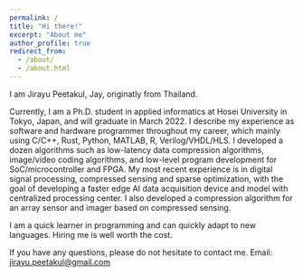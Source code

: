 ```yaml
---
permalink: /
title: "Hi there!"
excerpt: "About me"
author_profile: true
redirect_from: 
  - /about/
  - /about.html
---
```

I am Jirayu Peetakul, Jay, originatly from Thailand.

Currently, I am a Ph.D. student in applied informatics at Hosei University in Tokyo, Japan, and will graduate in March 2022. 
I describe my experience as software and hardware programmer throughout my career, which mainly using C/C++, Rust, Python, MATLAB, R, Verilog/VHDL/HLS.
I developed a dozen algorithms such as low-latency data compression algorithms, image/video coding algorithms, and low-level program development for SoC/microcontroller and FPGA. 
My most recent experience is in digital signal processing, compressed sensing and sparse optimization, 
with the goal of developing a faster edge AI data acquisition device and model with centralized processing center. 
I also developed a compression algorithm for an array sensor and imager based on compressed sensing. 

I am a quick learner in programming and can quickly adapt to new languages.
Hiring me is well worth the cost.

If you have any questions, please do not hesitate to contact me.
Email: jirayu.peetakul@gmail.com
